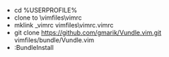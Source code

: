 - cd %USERPROFILE%
- clone to \vimfiles\vimrc
- mklink _vimrc vimfiles\vimrc\.vimrc
- git clone https://github.com/gmarik/Vundle.vim.git vimfiles/bundle/Vundle.vim
- :BundleInstall
